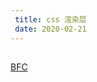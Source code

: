 ```yaml
---
 title: css 渲染层
 date: 2020-02-21
---
```


## 

[BFC](https://blog.csdn.net/sinat_36422236/article/details/88763187)